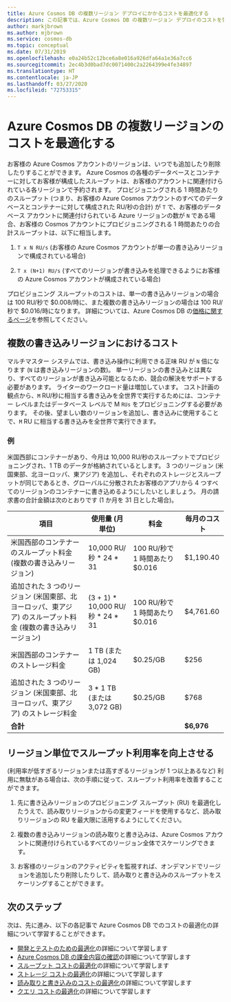 ```yaml
---
title: Azure Cosmos DB の複数リージョン デプロイにかかるコストを最適化する
description: この記事では、Azure Cosmos DB の複数リージョン デプロイのコストを管理する方法について説明します。
author: markjbrown
ms.author: mjbrown
ms.service: cosmos-db
ms.topic: conceptual
ms.date: 07/31/2019
ms.openlocfilehash: e0a24b52c12bce6a8e016a926dfa64a1e36a7cc6
ms.sourcegitcommit: 2ec4b3d0bad7dc0071400c2a2264399e4fe34897
ms.translationtype: HT
ms.contentlocale: ja-JP
ms.lasthandoff: 03/27/2020
ms.locfileid: "72753315"
---
```

# <a name="optimize-multi-region-cost-in-azure-cosmos-db"></a>Azure Cosmos DB の複数リージョンのコストを最適化する

お客様の Azure Cosmos アカウントのリージョンは、いつでも追加したり削除したりすることができます。 Azure Cosmos の各種のデータベースとコンテナーに対してお客様が構成したスループットは、お客様のアカウントに関連付けられている各リージョンで予約されます。 プロビジョニングされる 1 時間あたりのスループット (つまり、お客様の Azure Cosmos アカウントのすべてのデータベースとコンテナーに対して構成された RU/秒の合計) が `T` で、お客様のデータベース アカウントに関連付けられている Azure リージョンの数が `N` である場合、お客様の Cosmos アカウントにプロビジョニングされる 1 時間あたりの合計スループットは、以下に相当します。

1. `T x N RU/s` (お客様の Azure Cosmos アカウントが単一の書き込みリージョンで構成されている場合) 

1. `T x (N+1) RU/s` (すべてのリージョンが書き込みを処理できるようにお客様の Azure Cosmos アカウントが構成されている場合) 

プロビジョニング スループットのコストは、単一の書き込みリージョンの場合は 100 RU/秒で $0.008/時に、また複数の書き込みリージョンの場合は 100 RU/秒で $0.016/時になります。 詳細については、Azure Cosmos DB の[価格に関するページ](https://azure.microsoft.com/pricing/details/cosmos-db/)を参照してください。

## <a name="costs-for-multiple-write-regions"></a>複数の書き込みリージョンにおけるコスト

マルチマスター システムでは、書き込み操作に利用できる正味 RU が `N` 倍になります (`N` は書き込みリージョンの数)。 単一リージョンの書き込みとは異なり、すべてのリージョンが書き込み可能となるため、競合の解決をサポートする必要があります。 ライターのワークロード量は増加しています。 コスト計画の観点から、`M` RU/秒に相当する書き込みを全世界で実行するためには、コンテナー レベルまたはデータベース レベルで M `RUs` をプロビジョニングする必要があります。 その後、望ましい数のリージョンを追加し、書き込みに使用することで、`M` RU に相当する書き込みを全世界で実行できます。 

### <a name="example"></a>例

米国西部にコンテナーがあり、今月は 10,000 RU/秒のスループットでプロビジョニングされ、1 TB のデータが格納されているとします。 3 つのリージョン (米国東部、北ヨーロッパ、東アジア) を追加し、それぞれのストレージとスループットが同じであるとき、グローバルに分散されたお客様のアプリから 4 つすべてのリージョンのコンテナーに書き込めるようにしたいとしましょう。 月の請求書の合計金額は次のとおりです (1 か月を 31 日とした場合)。

|**項目**|**使用量 (月単位)**|**料金**|**毎月のコスト**|
|----|----|----|----|
|米国西部のコンテナーのスループット料金 (複数の書き込みリージョン) |10,000 RU/秒 * 24 * 31 |100 RU/秒で 1 時間あたり $0.016 |$1,190.40 |
|追加された 3 つのリージョン (米国東部、北ヨーロッパ、東アジア) のスループット料金 (複数の書き込みリージョン) |(3 + 1) * 10,000 RU/秒 * 24 * 31 |100 RU/秒で 1 時間あたり $0.016 |$4,761.60 |
|米国西部のコンテナーのストレージ料金 |1 TB (または 1,024 GB) |$0.25/GB |$256 |
|追加された 3 つのリージョン (米国東部、北ヨーロッパ、東アジア) のストレージ料金 |3 * 1 TB (または 3,072 GB) |$0.25/GB |$768 |
|**合計**|||**$6,976** |

## <a name="improve-throughput-utilization-on-a-per-region-basis"></a>リージョン単位でスループット利用率を向上させる

(利用率が低すぎるリージョンまたは高すぎるリージョンが 1 つ以上あるなど) 利用に無駄がある場合は、次の手順に従って、スループット利用率を改善することができます。  

1. 先に書き込みリージョンのプロビジョニング スループット (RU) を最適化したうえで、読み取りリージョンからの変更フィードを使用するなど、読み取りリージョンの RU を最大限に活用するようにしてください。 

2. 複数の書き込みリージョンの読み取りと書き込みは、Azure Cosmos アカウントに関連付けられているすべてのリージョン全体でスケーリングできます。 

3. お客様のリージョンのアクティビティを監視すれば、オンデマンドでリージョンを追加したり削除したりして、読み取りと書き込みのスループットをスケーリングすることができます。

## <a name="next-steps"></a>次のステップ

次は、先に進み、以下の各記事で Azure Cosmos DB でのコストの最適化の詳細について学習することができます。

* [開発とテストのための最適化](optimize-dev-test.md)の詳細について学習します
* [Azure Cosmos DB の課金内容の確認](understand-your-bill.md)の詳細について学習します
* [スループット コストの最適化](optimize-cost-throughput.md)の詳細について学習します
* [ストレージ コストの最適化](optimize-cost-storage.md)の詳細について学習します
* [読み取りと書き込みのコストの最適化](optimize-cost-reads-writes.md)の詳細について学習します
* [クエリ コストの最適化](optimize-cost-queries.md)の詳細について学習します

